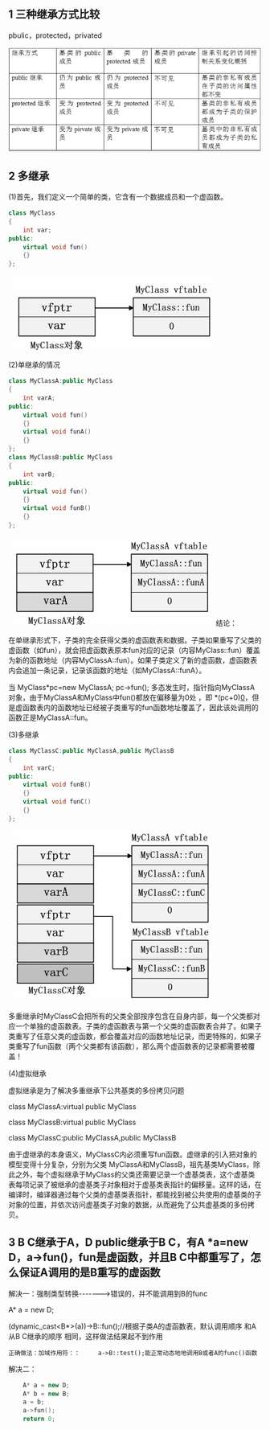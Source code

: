 1 三种继承方式比较
---
pbulic，protected，privated

![示意图](https://github.com/Planck-a/image-folder/blob/master/%E8%AE%A1%E7%AE%97%E6%9C%BA%E7%BD%91%E7%BB%9C/1069650-20170409100203972-702164806.png)

2 多继承
---

(1)首先，我们定义一个简单的类，它含有一个数据成员和一个虚函数。
```cpp
class MyClass
{
    int var;
public:
    virtual void fun()
    {}
};

```
![虚函数表](https://github.com/Planck-a/image-folder/blob/master/%E8%AE%A1%E7%AE%97%E6%9C%BA%E7%BD%91%E7%BB%9C/%E8%99%9A%E5%87%BD%E6%95%B0%E8%A1%A8.jpeg)


(2)单继承的情况

```cpp
class MyClassA:public MyClass
{
    int varA;
public:
    virtual void fun()
    {}
    virtual void funA()
    {}
};
class MyClassB:public MyClass
{
    int varB;
public:
    virtual void fun()
    {}
    virtual void funB()
    {}
};
```
![2](https://github.com/Planck-a/image-folder/blob/master/%E8%AE%A1%E7%AE%97%E6%9C%BA%E7%BD%91%E7%BB%9C/%E5%8D%95%E7%BB%A7%E6%89%BF.jpeg)
结论：

在单继承形式下，子类的完全获得父类的虚函数表和数据。子类如果重写了父类的虚函数（如fun），就会把虚函数表原本fun对应的记录（内容MyClass::fun）覆盖为新的函数地址（内容MyClassA::fun）。如果子类定义了新的虚函数，虚函数表内会追加一条记录，记录该函数的地址（如MyClassA::funA）。

当 MyClass*pc=new MyClassA;   pc->fun();  多态发生时，指针指向MyClassA对象，由于MyClassA和MyClass中fun()都放在偏移量为0处 ，即 *(pc+0)[0]()，但是虚函数表内的函数地址已经被子类重写的fun函数地址覆盖了，因此该处调用的函数正是MyClassA::fun。

(3)多继承
```cpp
class MyClassC:public MyClassA,public MyClassB
{
    int varC;
public:
    virtual void funB()
    {}
    virtual void funC()
    {}
};
```
![3](https://github.com/Planck-a/image-folder/blob/master/%E8%AE%A1%E7%AE%97%E6%9C%BA%E7%BD%91%E7%BB%9C/%E5%A4%9A%E7%BB%A7%E6%89%BF.jpeg)

多重继承时MyClassC会把所有的父类全部按序包含在自身内部，每一个父类都对应一个单独的虚函数表。子类的虚函数表与第一个父类的虚函数表合并了。如果子类重写了任意父类的虚函数，都会覆盖对应的函数地址记录，而更特殊的，如果子类重写了fun函数（两个父类都有该函数），那么两个虚函数表的记录都需要被覆盖！

(4)虚拟继承

虚拟继承是为了解决多重继承下公共基类的多份拷贝问题

class MyClassA:virtual public MyClass

class MyClassB:virtual public MyClass

class MyClassC:public MyClassA,public MyClassB

由于虚继承的本身语义，MyClassC内必须重写fun函数。虚继承的引入把对象的模型变得十分复杂，分别为父类 MyClassA和MyClassB，祖先基类MyClass，除此之外，每个虚拟继承于MyClass的父类还需要记录一个虚基类表，这个虚基类表每项记录了被继承的虚基类子对象相对于虚基类表指针的偏移量。这样的话，在编译时，编译器通过每个父类的虚基类表指针，都能找到被公共使用的虚基类的子对象的位置，并依次访问虚基类子对象的数据，从而避免了公共虚基类的多份拷贝。

3 B C继承于A，D public继承于B C，有A *a=new D，a->fun()，fun是虚函数，并且B C中都重写了，怎么保证A调用的是B重写的虚函数
---

解决一：强制类型转换------->错误的，并不能调用到B的func

A* a = new D;

(dynamic_cast<B*>(a))->B::fun();//根据子类A的虚函数表，默认调用顺序 和A从B C继承的顺序 相同，这样做法结果起不到作用

`正确做法：加域作用符：：     a->B::test();能正常动态地地调用B或者A的func()函数`



解决二：
```cpp
    A* a = new D;
    A* b = new B;
    a = b;
    a->fun();
    return 0;
```    
